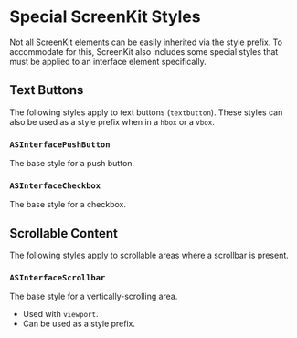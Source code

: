 # Special ScreenKit Styles

Not all ScreenKit elements can be easily inherited via the style prefix. To accommodate for this, ScreenKit also includes some special styles that must be applied to an interface element specifically.

## Text Buttons

The following styles apply to text buttons (`textbutton`). These styles can also be used as a style prefix when in a `hbox` or a `vbox`.

### `ASInterfacePushButton`
The base style for a push button.

### `ASInterfaceCheckbox`
The base style for a checkbox.

## Scrollable Content
The following styles apply to scrollable areas where a scrollbar is present.

### `ASInterfaceScrollbar`
The base style for a vertically-scrolling area. 

- Used with `viewport`.
- Can be used as a style prefix.